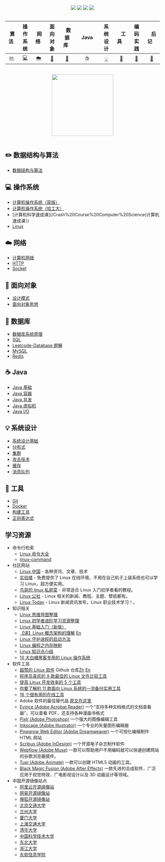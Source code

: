 <div align="center">
    <a href="https://gitstar-ranking.com/repositories"> <img src="https://badgen.net/badge/Rank/20?icon=github&color=4ab8a1"></a>
    <a href="assets/download.md"> <img src="https://badgen.net/badge/OvO/%E7%A6%BB%E7%BA%BF%E4%B8%8B%E8%BD%BD?icon=telegram&color=4ab8a1"></a>
    <a href="https://cyc2018.github.io/CS-Notes"> <img src="https://badgen.net/badge/CyC/%E5%9C%A8%E7%BA%BF%E9%98%85%E8%AF%BB?icon=sourcegraph&color=4ab8a1"></a>
    <a href="#微信公众号"> <img src="https://badgen.net/badge/%e5%85%ac%e4%bc%97%e5%8f%b7/CyC2018?icon=rss&color=4ab8a1"></a>
</div>
<br>

| &nbsp;算法&nbsp; | 操作系统 | &nbsp;网络&nbsp;|面向对象| &nbsp;&nbsp;数据库&nbsp;&nbsp;|&nbsp;&nbsp;&nbsp;Java&nbsp;&nbsp;&nbsp;|         系统设计| &nbsp;&nbsp;&nbsp;工具&nbsp;&nbsp;&nbsp; |编码实践| &nbsp;&nbsp;&nbsp;后记&nbsp;&nbsp;&nbsp; |
| :---: | :----: | :---: | :----: | :----: | :----: | :----: | :----: | :----: | :----: |
| [:pencil2:](#pencil2-算法) | [:computer:](#computer-操作系统) | [:cloud:](#cloud-网络) | [:art:](#art-面向对象) | [:floppy_disk:](#floppy_disk-数据库) |[:coffee:](#coffee-java)| [:bulb:](#bulb-系统设计) |[:wrench:](#wrench-工具)| [:watermelon:](#watermelon-编码实践) |[:memo:](#memo-后记)|

<br>

<div align="center">
    <img src="assets/LogoMakr_0zpEzN.png" width="200px">
</div>

<br>

:pencil2: 数据结构与算法
------------------------

-	[数据结构与算法](/算法数据结构/README.md)

:computer: 操作系统
-------------------

-	[计算机操作系统（简版）](/Computer%20System（simple）/计算机操作系统%20-%20目录.md)
-	[计算机操作系统（哈工大）](/Computer%20System（simple）/计算机操作系统%20-%20目录.md)
-	[计算机科学速成课](/Crash%20Course%20Computer%20Science(计算机速成课）)
-	[Linux](/Linux/README.md)

:cloud: 网络
------------

-	[计算机网络](/Network/network-guide.md)
-	[HTTP](https://github.com/CyC2018/CS-Notes/blob/master/notes/HTTP.md)
-	[Socket](https://github.com/CyC2018/CS-Notes/blob/master/notes/Socket.md)

:art: 面向对象
--------------

-	[设计模式](https://github.com/CyC2018/CS-Notes/blob/master/notes/设计模式.md)
-	[面向对象思想](https://github.com/CyC2018/CS-Notes/blob/master/notes/面向对象思想.md)

:floppy_disk: 数据库
--------------------

-	[数据库系统原理](https://github.com/CyC2018/CS-Notes/blob/master/notes/数据库系统原理.md)
-	[SQL](https://github.com/CyC2018/CS-Notes/blob/master/notes/SQL.md)
-	[Leetcode-Database 题解](https://github.com/CyC2018/CS-Notes/blob/master/notes/Leetcode-Database%20题解.md)
-	[MySQL](https://github.com/CyC2018/CS-Notes/blob/master/notes/MySQL.md)
-	[Redis](https://github.com/CyC2018/CS-Notes/blob/master/notes/Redis.md)

:coffee: Java
-------------

-	[Java 基础](https://github.com/CyC2018/CS-Notes/blob/master/notes/Java%20基础.md)
-	[Java 容器](https://github.com/CyC2018/CS-Notes/blob/master/notes/Java%20容器.md)
-	[Java 并发](https://github.com/CyC2018/CS-Notes/blob/master/notes/Java%20并发.md)
-	[Java 虚拟机](https://github.com/CyC2018/CS-Notes/blob/master/notes/Java%20虚拟机.md)
-	[Java I/O](https://github.com/CyC2018/CS-Notes/blob/master/notes/Java%20IO.md)

:bulb: 系统设计
---------------

-	[系统设计基础](https://github.com/CyC2018/CS-Notes/blob/master/notes/系统设计基础.md)
-	[分布式](https://github.com/CyC2018/CS-Notes/blob/master/notes/分布式.md)
-	[集群](https://github.com/CyC2018/CS-Notes/blob/master/notes/集群.md)
-	[攻击技术](https://github.com/CyC2018/CS-Notes/blob/master/notes/攻击技术.md)
-	[缓存](https://github.com/CyC2018/CS-Notes/blob/master/notes/缓存.md)
-	[消息队列](https://github.com/CyC2018/CS-Notes/blob/master/notes/消息队列.md)

:wrench: 工具
-------------

-	[Git](https://github.com/CyC2018/CS-Notes/blob/master/notes/Git.md)
-	[Docker](https://github.com/CyC2018/CS-Notes/blob/master/notes/Docker.md)
-	[构建工具](https://github.com/CyC2018/CS-Notes/blob/master/notes/构建工具.md)
-	[正则表达式](https://github.com/CyC2018/CS-Notes/blob/master/notes/正则表达式.md)

学习资源
--------

-	命令行检索
	-	[Linux 命令大全](http://man.linuxde.net/)
	-	[linux-command](https://jaywcjlove.gitee.io/linux-command/)
-	社区网站
	-	[Linux 中国](https://linux.cn/) - 各种资讯、文章、技术
	-	[实验楼](https://www.shiyanlou.com/) - 免费提供了 Linux 在线环境，不用在自己机子上装系统也可以学习 Linux，超方便实用。
	-	[鸟哥的 linux 私房菜](http://linux.vbird.org/) - 非常适合 Linux 入门初学者看的教程。
	-	[Linux 公社](http://www.linuxidc.com/) - Linux 相关的新闻、教程、主题、壁纸都有。
	-	[Linux Today](http://www.linuxde.net) - Linux 新闻资讯发布，Linux 职业技术学习！。
-	知识相关
	-	[Linux 思维导图整理](http://www.jianshu.com/p/59f759207862)
	-	[Linux 初学者进阶学习资源整理](http://www.jianshu.com/p/fe2a790b41eb)
	-	[Linux 基础入门（新版）](https://www.shiyanlou.com/courses/1)
	-	[【译】Linux 概念架构的理解](http://www.jianshu.com/p/c5ae8f061cfe) [En](http://oss.org.cn/ossdocs/linux/kernel/a1/index.html)
	-	[Linux 守护进程的启动方法](http://www.ruanyifeng.com/blog/2016/02/linux-daemon.html)
	-	[Linux 编程之内存映射](https://www.shiyanlou.com/questions/2992)
	-	[Linux 知识点小结](https://blog.huachao.me/2016/1/Linux%E7%9F%A5%E8%AF%86%E7%82%B9%E5%B0%8F%E7%BB%93/)
	-	[10 大白帽黑客专用的 Linux 操作系统](https://linux.cn/article-6971-1.html)
-	软件工具
	-	[超赞的 Linux 软件](https://www.gitbook.com/book/alim0x/awesome-linux-software-zh_cn/details) Github 仓库[Zh](https://github.com/alim0x/Awesome-Linux-Software-zh_CN) [En](https://github.com/VoLuong/Awesome-Linux-Software)
	-	[程序员喜欢的 9 款最佳的 Linux 文件比较工具](http://os.51cto.com/art/201607/513796.htm)
	-	[提高 Linux 开发效率的 5 个工具](http://www.codeceo.com/article/5-linux-productivity-tools.html)
	-	[你要了解的 11 款面向 Linux 系统的一流备份实用工具](http://os.51cto.com/art/201603/508027.htm)
	-	[16 个很有用的在线工具](http://www.simlinux.com/archives/264.html)
	-	Adobe 软件的最佳替代品 [原文在这里](https://linux.cn/article-8928-1.html)
	-	[Evince (Adobe Acrobat Reader)](https://wiki.gnome.org/Apps/Evince) 一个“支持多种文档格式的文档查看器”，可以查看 PDF，还支持各种漫画书格式
	-	[Pixlr (Adobe Photoshop)](https://pixlr.com/) 一个强大的图像编辑工具
	-	[Inkscape (Adobe Illustrator)](https://inkscape.org/zh/) 一个专业的矢量图形编辑器
	-	[Pinegrow Web Editor (Adobe Dreamweaver)](https://pinegrow.com/) 一个可视化编辑制作 HTML 网站
	-	[Scribus (Adobe InDesign)](https://www.scribus.net/) 一个开源电子杂志制作软件
	-	[Webflow (Adobe Muse)](https://webflow.com/) 一款可以帮助用户不用编码就可以快速创建网站的谷歌浏览器插件。
	-	[Tupi (Adobe Animate)](http://www.maefloresta.com/portal/) 一款可以创建 HTML5 动画的工具。
	-	[Black Magic Fusion (Adobe After Effects)](https://www.blackmagicdesign.com) 一款先进的合成软件，广泛应用于视觉特效、广电影视设计以及 3D 动画设计等领域。
-	中国开源镜像站点
	-	[阿里云开源镜像站](http://mirrors.aliyun.com/)
	-	[网易开源镜像站](http://mirrors.163.com/)
	-	[搜狐开源镜像站](http://mirrors.sohu.com/)
	-	[北京交通大学](http://mirror.bjtu.edu.cn/)
	-	[兰州大学](http://mirror.lzu.edu.cn/)
	-	[厦门大学](http://mirrors.xmu.edu.cn/)
	-	[上海交通大学](http://ftp.sjtu.edu.cn/)
	-	[清华大学](http://mirrors.tuna.tsinghua.edu.cn/)
	-	[中国科学技术大学](http://mirrors.ustc.edu.cn/)
	-	[东北大学](http://mirror.neu.edu.cn/)
	-	[浙江大学](http://mirrors.zju.edu.cn/)
	-	[东软信息学院](http://mirrors.neusoft.edu.cn/)
